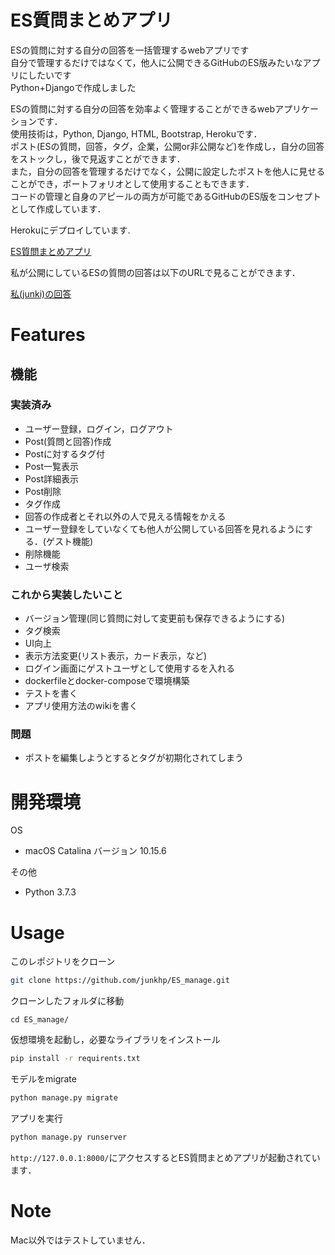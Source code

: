 # ES質問まとめアプリ
ESの質問に対する自分の回答を一括管理するwebアプリです\
自分で管理するだけではなくて，他人に公開できるGitHubのES版みたいなアプリにしたいです\
Python+Djangoで作成しました

ESの質問に対する自分の回答を効率よく管理することができるwebアプリケーションです．\
使用技術は，Python, Django, HTML, Bootstrap, Herokuです．\
ポスト(ESの質問，回答，タグ，企業，公開or非公開など)を作成し，自分の回答をストックし，後で見返すことができます．\
また，自分の回答を管理するだけでなく，公開に設定したポストを他人に見せることができ，ポートフォリオとして使用することもできます．\
コードの管理と自身のアピールの両方が可能であるGitHubのES版をコンセプトとして作成しています．

Herokuにデプロイしています.

[ES質問まとめアプリ](https://esmanageapp.herokuapp.com/login/)

私が公開にしているESの質問の回答は以下のURLで見ることができます．

[私(junki)の回答](https://esmanageapp.herokuapp.com/list/junki/)
# Features
## 機能
### 実装済み
- ユーザー登録，ログイン，ログアウト
- Post(質問と回答)作成
- Postに対するタグ付
- Post一覧表示
- Post詳細表示
- Post削除
- タグ作成
- 回答の作成者とそれ以外の人で見える情報をかえる
- ユーザー登録をしていなくても他人が公開している回答を見れるようにする．(ゲスト機能)
- 削除機能
- ユーザ検索

### これから実装したいこと
- バージョン管理(同じ質問に対して変更前も保存できるようにする)
- タグ検索
- UI向上
- 表示方法変更(リスト表示，カード表示，など)
- ログイン画面にゲストユーザとして使用するを入れる
- dockerfileとdocker-composeで環境構築
- テストを書く
- アプリ使用方法のwikiを書く

### 問題
- ポストを編集しようとするとタグが初期化されてしまう



# 開発環境
OS
* macOS Catalina バージョン 10.15.6

その他

* Python 3.7.3

# Usage
このレポジトリをクローン
```bash
git clone https://github.com/junkhp/ES_manage.git
```
クローンしたフォルダに移動
```linux
cd ES_manage/
```
仮想環境を起動し，必要なライブラリをインストール
```bash
pip install -r requirents.txt
```

モデルをmigrate
```python
python manage.py migrate
```

アプリを実行
```bash
python manage.py runserver
```

`http://127.0.0.1:8000/`にアクセスするとES質問まとめアプリが起動されています．

# Note
Mac以外ではテストしていません．

